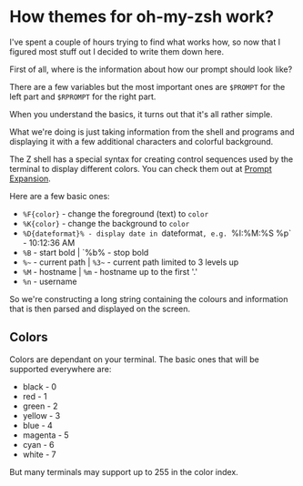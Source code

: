 # How themes for oh-my-zsh work?
I've spent a couple of hours trying to find what works how, so now that I figured most stuff out I decided to write them down here.

First of all, where is the information about how our prompt should look like?

There are a few variables but the most important ones are `$PROMPT` for the left part and `$RPROMPT` for the right part.

When you understand the basics, it turns out that it's all rather simple.

What we're doing is just taking information from the shell and programs and displaying it with a few additional characters and colorful background.

The Z shell has a special syntax for creating control sequences used by the terminal to display different colors. You can check them out at [Prompt Expansion](http://zsh.sourceforge.net/Doc/Release/Prompt-Expansion.html).

Here are a few basic ones:

* `%F{color}` - change the foreground (text) to `color`
* `%K{color}` - change the background to `color`
* `%D{dateformat}% - display date in `dateformat`, e.g. `%I:%M:%S %p` - 10:12:36 AM
* `%B` - start bold | `%b% - stop bold
* `%~` - current path | `%3~` - current path limited to 3 levels up
* `%M` - hostname | `%m` - hostname up to the first '.'
* `%n` - username

So we're constructing a long string containing the colours and information that is then parsed and displayed on the screen.

## Colors
Colors are dependant on your terminal. The basic ones that will be supported everywhere are:

- black - 0
- red - 1
- green - 2
- yellow - 3
- blue - 4
- magenta - 5
- cyan - 6
- white - 7

But many terminals may support up to 255 in the color index.
